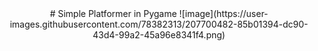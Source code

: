 <div align="center"># Simple Platformer in Pygame
  ![image](https://user-images.githubusercontent.com/78382313/207700482-85b01394-dc90-43d4-99a2-45a96e8341f4.png)
